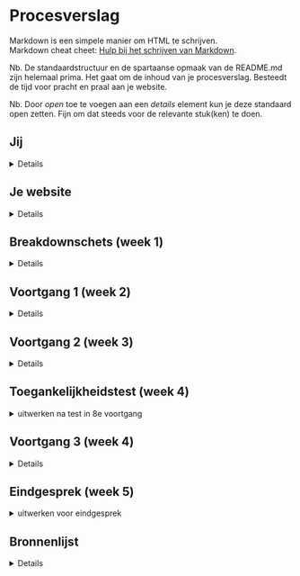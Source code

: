 # Procesverslag
Markdown is een simpele manier om HTML te schrijven.  
Markdown cheat cheet: [Hulp bij het schrijven van Markdown](https://github.com/adam-p/markdown-here/wiki/Markdown-Cheatsheet).

Nb. De standaardstructuur en de spartaanse opmaak van de README.md zijn helemaal prima. Het gaat om de inhoud van je procesverslag. Besteedt de tijd voor pracht en praal aan je website.

Nb. Door *open* toe te voegen aan een *details* element kun je deze standaard open zetten. Fijn om dat steeds voor de relevante stuk(ken) te doen.





## Jij

<details>
<!-- <summary>uitwerken voor kick-off werkgroep</summary> -->

### Auteur:
Jay Raghoebir

#### Je startniveau:
Rood

#### Je focus:
Surface
 
</details>





## Je website

<details>
<!-- <summary>uitwerken voor kick-off werkgroep</summary> -->

### Je opdracht:
https://www.krispykreme.co.uk/

#### Screenshot(s) van de eerste pagina (small screen): 
 
Landings pagina Krispy Kreme website
 
<img src="images/landings-pagina.png" width="375px" alt="Landings pagina van de Krispy Kreme website.">

#### Screenshot(s) van de tweede pagina (small screen):
 
Fundraising pagina Krispy Kreme website
 
<img src="images/fundraising-pagina.png" width="375px" alt="Fundraising pagina van de Krispy Kreme website.">
 
</details>



## Breakdownschets (week 1)

<details>
<!-- <summary>uitwerken na afloop 2e werkgroep</summary> -->

### De hele pagina: 
<img src="images/Breakdownschets-FED-Raghoebir-Jay.jpg" width="375px" alt="Breakdown van de hele pagina">

### Dynamisch deel (menu): 
<img src="images/Breakdownschets-FED-Raghoebir-Jay-menu.jpg" width="375px" alt="Breakdown van de menu">

<!-- ### wellicht nog een dynamisch deel (bijv filter): 
<img src="images/dummy-plaatje.jpg" width="375px" alt="breakdown van nog een dynamisch deel"> -->
</details>





## Voortgang 1 (week 2)

<details>
<!-- <summary>uitwerken voor 1e voortgang</summary> -->

### Stand van zaken
hier dit ging goed & dit was lastig (neem ook screenshots op van delen van je website en code)
Content verzamelen ging heel makkelijk! (dankzij Robert natuurlijk ;)) Ik heb alle content verzameld en de breakdown schets helpt me heel erg met het plaatsen van mijn content in het HTML bestand. Ik heb ook al een deel gestyled (ik ben erg perfectionistisch). Ik heb de echte website ernaast staan en vergelijk het vaak om te kijken of ik het goed doe. Tot nu toe is alles nog wel gelukt, alleen het centreren van tekst in de button/ link was wel lastig. Ik heb Bo om hulp gevraagd erbij en het is nu wel gelukt.
 
<img src="images/button-screenshot2.png" width="375px" alt="Screenshot van de button">
 
<img src="images/code-voor-button.png" width="375px" alt="Screenshot code button">


### Agenda voor meeting
samen met je groepje opstellen

| student 1      | student 2          | student 3    | student 4        |
| ---            | ---                | ---          | ---              |
| dit bespreken  | en dit             | en ik dit    | en dan ik dat    |
| en dat ook nog | dit als er tijd is | nog een punt | dit wil ik zeker |
| ...            | ...                | ...          | ...              |


### Verslag van meeting
Als feedback heb ik gekregen om mijn background images als cover in de css te zetten, anders gaat het niet zo goed mee met de site als je het groter maakt (responsive). Verder kan ik de doos op de voorpagina van de donuts ook in de section zetten en niet er buiten. Display flex en de direction op column bij een ul zodat het mooi naast elkaar staat. Bij mijn tweede section had ik een margin van -7 aan de bovenkant, dat was niet nodig. Als laatste tip van de meeting heb ik meegekregen dat al mijn background images cover of contain moeten zijn aangezien ik bij 2 afbeeldingen het ook niet had gedaan. Ik was goed opweg wat erg fijn was om te horen.

</details>





## Voortgang 2 (week 3)

<details>
<!-- <summary>uitwerken voor 2e voortgang</summary> -->

### Stand van zaken
De code schrijven zelf gaat heel goed. Het stylen gaat ook goed, maar ik merk zelf dat dat wat meer aandacht nodig heeft dan het schrijven van de code. Soms is er al styling op toegepast, en kreeg ik het eerst niet meer 'normaal'. Uiteindelijk toch gelukt door een beetje de opties te bekijken in Studio Visual Code. Het is nu een kwestie van verder werken en de oefeningen maken zodat het allemaal straks een stuk makkelijker wordt.

<img src="images/js-code-vg2.png" width="375px" alt="JS code voortgang 2">

<img src="images/css-code-vg2.png" width="375px" alt="CSS code voortgang 2">

<img src="images/html-code-vg2.png" width="375px" alt="HTML code voortgang 2">


### Agenda voor meeting
samen met je groepje opstellen

| student 1      | student 2          | student 3    | student 4        |
| ---            | ---                | ---          | ---              |
| dit bespreken  | en dit             | en ik dit    | en dan ik dat    |
| en dat ook nog | dit als er tijd is | nog een punt | dit wil ik zeker |
| ...            | ...                | ...          | ...              |


### Verslag van meeting
Ik was er niet bij de meeting, want ik was ziek. Ik heb geen feedback dus gekregen op mijn werk. De volgende week heb ik alles weer opgepakt en was ik er wel bij (lees volgende voortgang).

</details>





## Toegankelijkheidstest (week 4)

<details>
<summary>uitwerken na test in 8e voortgang</summary>

### Bevindingen
Lijst met je bevindingen die in de test naar voren kwamen:

#### Slechte motoriek
Mijn website werkte goed na toebehoren. Je zag waar je daarheen tabte en je hoorde dat ook door middel van een screenreader.

Oplossing: Een screenreader gebruiken die navigeert door je website heen. States toepassen zoals hover, focus en active.


#### Visuele beperkingen
We kregen brillen om vervolgens door de brillen heen te kijken naar je website toe. Ik had 3 brillen uitgeprobeerd.

Bril 1 (wazig) ;
Ik kon hier prima doorheen kijken, het was niet heel erg wazig namelijk. Ik kon mijn website goed navigeren.

<img src="images/wazige-bril.png" width="375px" alt="Wazige bril">

Oplossing: Een screenreader gebruiken die navigeert door je website heen. States toepassen zoals hover, focus en active.
 
 
Bril 2 (vlekjes) ;
Ik kon alles hier doorheen zien. Het was niet moeilijk om door mijn website heen te navigeren. Ik zag wel iets minder met de bril dan zonder de bril.

<img src="images/vlek-bril.png" width="375px" alt="Vlek bril">
 
Oplossing: Een screenreader gebruiken die navigeert door je website heen. States toepassen zoals hover, focus en active. 
 
 
Bril 3 (zwarte rondjes) ;
Dit was de bril waar ik het minst in zag. Ik kon wel door mijn website navigeren, maar wel moeilijker. Ik zag ongeveer 80% van het scherm niet meer, dus ik moest de screenreader gebruiken.
 
<img src="images/zwarte-rondjes-bril.png" width="375px" alt="Zwarte rondjes bril">
 
Oplossing: Een screenreader gebruiken die navigeert door je website heen.



#### Concentratieproblemen
Dit was een hele lastige! De opdracht was om met de ene hand een ballon hoog te houden en de andere hand mijn website navigeren. Het was niet makkelijk. Ik was te veel gefocust op de ballon dat die niet zou vallen. Daardoor kon ik niet goed tot bijna niet navigeren door mijn website heen.

Oplossing: Door een screenreader te gebruiken die te besturen is met je stem.


#### Spasme/ parkinson 
1 woord… PIJN! Het deed pijn. Maar het was wel interessant om te ervaren. Navigeren was super lastig. Ik was meer gefocust op mijn arm bewegingen wat super gek voelde dan het navigeren, dus het had ook een beetje te maken met concentratie problemen.

Oplossing: Door een screenreader te gebruiken die te besturen is met je stem.

</details>





## Voortgang 3 (week 4)

<details>
<!-- <summary>uitwerken voor 3e voortgang</summary> -->

### Stand van zaken
Het coderen ging steeds beter. Door mijn bronnen heb ik bepaalde dingen uit kunnen werken en het werkt nu wel. Zoals mijn hamburger menu kreeg ik niet aan de praat. Uiteindelijk door middel van css en een beetje javascript is het gelukt om de menu in en uit te klappen. Ik ben nog niet heel erg ver met code schrijven. Ik moet nog de footer maken en een deel van de content schrijven en stylen. Ik heb wel goed mijn breakdownschets gemaakt, dus gelukkig weet ik hoe het moet.

<img src="images/button-normaal.png" width="375px" alt="Button normaal">
 
<img src="images/button-focus.png" width="375px" alt="Button focus">
 
<img src="images/button-active.png" width="375px" alt="Button active">
 
<img src="images/hamburgermenu-css-code.png" width="375px" alt="Hamburger menu css code">

<img src="images/hamburgermenu-js.png" width="375px" alt="Hamburger menu js code">
 
<img src="images/hamburgermenu-js-functies.png" width="375px" alt="Hamburger menu js functies code">

### Agenda voor meeting
samen met je groepje opstellen

| student 1      | student 2          | student 3    | student 4        |
| ---            | ---                | ---          | ---              |
| dit bespreken  | en dit             | en ik dit    | en dan ik dat    |
| en dat ook nog | dit als er tijd is | nog een punt | dit wil ik zeker |
| ...            | ...                | ...          | ...              |


### Verslag van meeting
Door de meeting heb ik nog mijn laatste feedback kunnen krijgen. Zie hieronder mijn punten.

- Linkje om hamburger menu icon en kruis icon bij het tabben. (ik had er gewoon een img van gemaakt geen link).
- De height van de header staat er twee keer in. Het mag er maar een keer in staan.
- Alles van % en px naar em veranderen.
- Tweede pagina erbij maken en linken.
- States toevoegen bij de buttons etc.

</details>





## Eindgesprek (week 5)

<details>
<summary>uitwerken voor eindgesprek</summary>

### Stand van zaken
De tweede pagina maken ging heel snel! Ik was er binnen een paar uur mee klaar. Ik heb dezelfde stylesheet gebruikt van pagina 1. Alle styling zat er dus al in. Als ik iets veranderd wou hebben ging dat ook makkelijk. Het coderen ging nu ook een stuk sneller, omdat ik in de flow zat. Ik heb alle states toegevoegd. Veel hover states. Een aantal active states en focus states. Ik heb ook gespeeld met transitions en mijn eigen draai aan de buttons gegeven. Overall een eigen gecodeerde website neergezet zonder warnings of fouten in de CSS en HTML!.

### Screenshot(s)
Pagina 1 Home:
 
 <img src="images/kkwebsite-final-pagina1.png" width="375px" alt="Final homepage design screenshot">

 
Pagina 2 Fundraising:

 <img src="images/kkwebsite-final-pagina2.png" width="375px" alt="Final fundraising page design screenshot">

 
Markup validator pagina 1:
 
 <img src="images/markup-validator-pagina1-kkwebsite.png" width="375px" alt="Markup validator pagina 1">
 
 
Markup validator pagina 2:
 
 <img src="images/markup-validator-pagina2-kkwebsite.png" width="375px" alt="Markup validator pagina 2">
 
 
CSS validator:
 
 <img src="images/css-validator-kkwebsite.png" width="375px" alt="CSS validator">
 
</details>





## Bronnenlijst

<details>
<!-- <summary>continu bijhouden terwijl je werkt</summary> -->

Nb. Wees specifiek ('css-tricks' als bron is bijv. niet specifiek genoeg).

1. https://www.w3schools.com/howto/howto_css_image_center.asp 
2. https://stackoverflow.com/questions/2703601/how-to-line-break-from-css-without-using-br
3. https://extract.pics/
4. https://www.youtube.com/watch?v=OFKBep95lb4
5. https://www.w3schools.com/html/html_youtube.asp
6. https://validator.w3.org/
7. https://jigsaw.w3.org/css-validator/
7. Studentassistent: Bo
8. Humty oefening (voor de hamburger menu)


</details>
